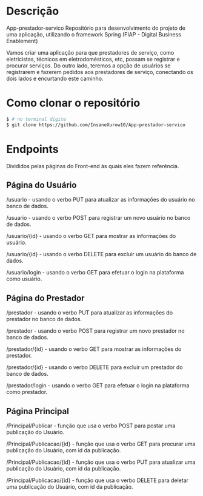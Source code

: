 # Descrição

App-prestador-servico
Repositório para desenvolvimento do projeto de uma aplicação, utilizando o framework Spring (FIAP - Digital Business Enablement)

Vamos criar uma aplicação para que prestadores de serviço, como eletricistas, técnicos em eletrodomésticos, etc, possam se registrar e procurar serviços.
Do outro lado, teremos a opção de usuários se registrarem e fazerem pedidos aos prestadores de serviço, conectando os dois lados e encurtando este caminho.


# Como clonar o repositório

``` bash
$ # no terminal digite
$ git clone https://github.com/InsaneXurow10/App-prestador-servico

```


# Endpoints

Divididos pelas páginas do Front-end às quais eles fazem referência.

## Página do Usuário
/usuario - usando o verbo PUT para atualizar as informações do usuário no banco de dados.

/usuario - usando o verbo POST para registrar um novo usuário no banco de dados.

/usuario/{id} - usando o verbo GET para mostrar as informações do usuário.

/usuario/{id} - usando o verbo DELETE para excluir um usuário do banco de dados.

/usuario/login - usando o verbo GET para efetuar o login na plataforma como usuário.

## Página do Prestador
/prestador - usando o verbo PUT para atualizar as informações do prestador no banco de dados.

/prestador - usando o verbo POST para registrar um novo prestador no banco de dados.

/prestador/{id} - usando o verbo GET para mostrar as informações do prestador.

/prestador/{id} - usando o verbo DELETE para excluir um prestador do banco de dados.

/prestador/login - usando o verbo GET para efetuar o login na plataforma como prestador.

## Página Principal
/Principal/Publicar - função que usa o verbo POST para postar uma publicação do Usuário.

/Principal/Publicacao/{id} - função que usa o verbo GET para procurar uma publicação do Usuário, com id da publicação.

/Principal/Publicacao/{id} - função que usa o verbo PUT para atualizar uma publicação do Usuário, com id da publicação.

/Principal/Publicacao/{id} - função que usa o verbo DELETE para deletar uma publicação do Usuário, com id da publicação.

